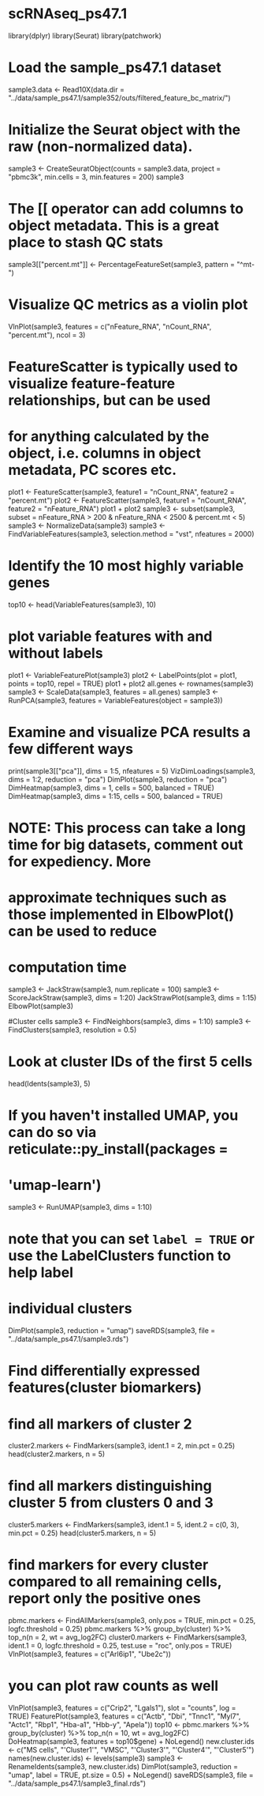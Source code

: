 # scRNAseq_ps47.1
library(dplyr)
library(Seurat)
library(patchwork)

# Load the sample_ps47.1 dataset
sample3.data <- Read10X(data.dir = "../data/sample_ps47.1/sample352/outs/filtered_feature_bc_matrix/")
# Initialize the Seurat object with the raw (non-normalized data).
sample3 <- CreateSeuratObject(counts = sample3.data, project = "pbmc3k", min.cells = 3, min.features = 200)
sample3
# The [[ operator can add columns to object metadata. This is a great place to stash QC stats
sample3[["percent.mt"]] <- PercentageFeatureSet(sample3, pattern = "^mt-")
# Visualize QC metrics as a violin plot
VlnPlot(sample3, features = c("nFeature_RNA", "nCount_RNA", "percent.mt"), ncol = 3)
# FeatureScatter is typically used to visualize feature-feature relationships, but can be used
# for anything calculated by the object, i.e. columns in object metadata, PC scores etc.

plot1 <- FeatureScatter(sample3, feature1 = "nCount_RNA", feature2 = "percent.mt")
plot2 <- FeatureScatter(sample3, feature1 = "nCount_RNA", feature2 = "nFeature_RNA")
plot1 + plot2
sample3 <- subset(sample3, subset = nFeature_RNA > 200 & nFeature_RNA < 2500 & percent.mt < 5)
sample3 <- NormalizeData(sample3)
sample3 <- FindVariableFeatures(sample3, selection.method = "vst", nfeatures = 2000)

# Identify the 10 most highly variable genes
top10 <- head(VariableFeatures(sample3), 10)

# plot variable features with and without labels
plot1 <- VariableFeaturePlot(sample3)
plot2 <- LabelPoints(plot = plot1, points = top10, repel = TRUE)
plot1 + plot2
all.genes <- rownames(sample3)
sample3 <- ScaleData(sample3, features = all.genes)
sample3 <- RunPCA(sample3, features = VariableFeatures(object = sample3))
# Examine and visualize PCA results a few different ways
print(sample3[["pca"]], dims = 1:5, nfeatures = 5)
VizDimLoadings(sample3, dims = 1:2, reduction = "pca")
DimPlot(sample3, reduction = "pca")
DimHeatmap(sample3, dims = 1, cells = 500, balanced = TRUE)
DimHeatmap(sample3, dims = 1:15, cells = 500, balanced = TRUE)
# NOTE: This process can take a long time for big datasets, comment out for expediency. More
# approximate techniques such as those implemented in ElbowPlot() can be used to reduce
# computation time
sample3 <- JackStraw(sample3, num.replicate = 100)
sample3 <- ScoreJackStraw(sample3, dims = 1:20)
JackStrawPlot(sample3, dims = 1:15)
ElbowPlot(sample3)

#Cluster cells
sample3 <- FindNeighbors(sample3, dims = 1:10)
sample3 <- FindClusters(sample3, resolution = 0.5)
# Look at cluster IDs of the first 5 cells
head(Idents(sample3), 5)
# If you haven't installed UMAP, you can do so via reticulate::py_install(packages =
# 'umap-learn')
sample3 <- RunUMAP(sample3, dims = 1:10)
# note that you can set `label = TRUE` or use the LabelClusters function to help label
# individual clusters
DimPlot(sample3, reduction = "umap")
saveRDS(sample3, file = "../data/sample_ps47.1/sample3.rds")

# Find differentially expressed features(cluster biomarkers)
# find all markers of cluster 2
cluster2.markers <- FindMarkers(sample3, ident.1 = 2, min.pct = 0.25)
head(cluster2.markers, n = 5)

# find all markers distinguishing cluster 5 from clusters 0 and 3
cluster5.markers <- FindMarkers(sample3, ident.1 = 5, ident.2 = c(0, 3), min.pct = 0.25)
head(cluster5.markers, n = 5)
# find markers for every cluster compared to all remaining cells, report only the positive ones
pbmc.markers <- FindAllMarkers(sample3, only.pos = TRUE, min.pct = 0.25, logfc.threshold = 0.25)
pbmc.markers %>% group_by(cluster) %>% top_n(n = 2, wt = avg_log2FC)
cluster0.markers <- FindMarkers(sample3, ident.1 = 0, logfc.threshold = 0.25, test.use = "roc", only.pos = TRUE)
VlnPlot(sample3, features = c("Arl6ip1", "Ube2c"))
# you can plot raw counts as well
VlnPlot(sample3, features = c("Crip2", "Lgals1"), slot = "counts", log = TRUE)
FeaturePlot(sample3, features = c("Actb", "Dbi", "Tnnc1", "Myl7", "Actc1", "Rbp1", "Hba-a1", "Hbb-y",
                                  "Apela"))
top10 <- pbmc.markers %>% group_by(cluster) %>% top_n(n = 10, wt = avg_log2FC)
DoHeatmap(sample3, features = top10$gene) + NoLegend()
new.cluster.ids <- c("MS cells", "'Cluster1'", "VMSC", "'Cluster3'", "'Cluster4'", "'Cluster5'")
names(new.cluster.ids) <- levels(sample3)
sample3 <- RenameIdents(sample3, new.cluster.ids)
DimPlot(sample3, reduction = "umap", label = TRUE, pt.size = 0.5) + NoLegend()
saveRDS(sample3, file = "../data/sample_ps47.1/sample3_final.rds")

